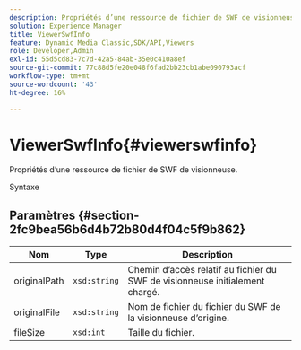 ```yaml
---
description: Propriétés d’une ressource de fichier de SWF de visionneuse.
solution: Experience Manager
title: ViewerSwfInfo
feature: Dynamic Media Classic,SDK/API,Viewers
role: Developer,Admin
exl-id: 55d5cd83-7c7d-42a5-84ab-35e0c410a8ef
source-git-commit: 77c88d5fe20e048f6fad2bb23cb1abe090793acf
workflow-type: tm+mt
source-wordcount: '43'
ht-degree: 16%

---
```


# ViewerSwfInfo{#viewerswfinfo}

Propriétés d’une ressource de fichier de SWF de visionneuse.

Syntaxe

## Paramètres {#section-2fc9bea56b6d4b72b80d4f04c5f9b862}

| Nom | Type | Description |
|---|---|---|
| originalPath | `xsd:string` | Chemin d’accès relatif au fichier du SWF de visionneuse initialement chargé. |
| originalFile | `xsd:string` | Nom de fichier du fichier du SWF de la visionneuse d’origine. |
| fileSize | `xsd:int` | Taille du fichier. |

